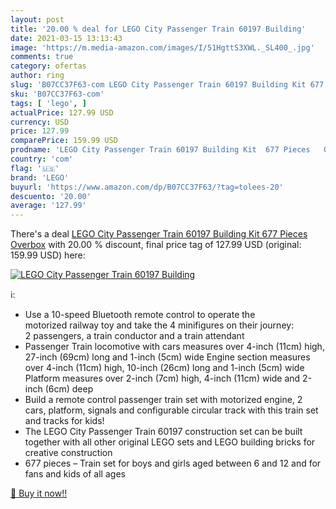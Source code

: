 ```yaml
---
layout: post
title: '20.00 % deal for LEGO City Passenger Train 60197 Building'
date: 2021-03-15 13:13:43
image: 'https://m.media-amazon.com/images/I/51HgttS3XWL._SL400_.jpg'
comments: true
category: ofertas
author: ring
slug: 'B07CC37F63-com LEGO City Passenger Train 60197 Building Kit 677 Pieces...'
sku: 'B07CC37F63-com'
tags: [ 'lego', ]
actualPrice: 127.99 USD
currency: USD
price: 127.99
comparePrice: 159.99 USD
prodname: 'LEGO City Passenger Train 60197 Building Kit  677 Pieces   Overbox'
country: 'com'
flag: '🇺🇸'
brand: 'LEGO'
buyurl: 'https://www.amazon.com/dp/B07CC37F63/?tag=tolees-20'
descuento: '20.00'
average: '127.99'
---
```


There's a deal [LEGO City Passenger Train 60197 Building Kit  677 Pieces   Overbox](https://www.amazon.com/dp/B07CC37F63/?tag=tolees-20)  with  20.00 % discount, final price tag of  127.99 USD (original: 159.99 USD) here:

[![LEGO City Passenger Train 60197 Building](https://m.media-amazon.com/images/I/51HgttS3XWL._SL400_.jpg)](https://www.amazon.com/dp/B07CC37F63/?tag=tolees-20)

ℹ️:

- Use a 10-speed Bluetooth remote control to operate the motorized railway toy and take the 4 minifigures on their journey: 2 passengers, a train conductor and a train attendant
- Passenger Train locomotive with cars measures over 4-inch (11cm) high, 27-inch (69cm) long and 1-inch (5cm) wide Engine section measures over 4-inch (11cm) high, 10-inch (26cm) long and 1-inch (5cm) wide Platform measures over 2-inch (7cm) high, 4-inch (11cm) wide and 2-inch (6cm) deep
- Build a remote control passenger train set with motorized engine, 2 cars, platform, signals and configurable circular track with this train set and tracks for kids!
- The LEGO City Passenger Train 60197 construction set can be built together with all other original LEGO sets and LEGO building bricks for creative construction
- 677 pieces – Train set for boys and girls aged between 6 and 12 and for fans and kids of all ages

[🛒 Buy it now!!](https://www.amazon.com/dp/B07CC37F63/?tag=tolees-20)
